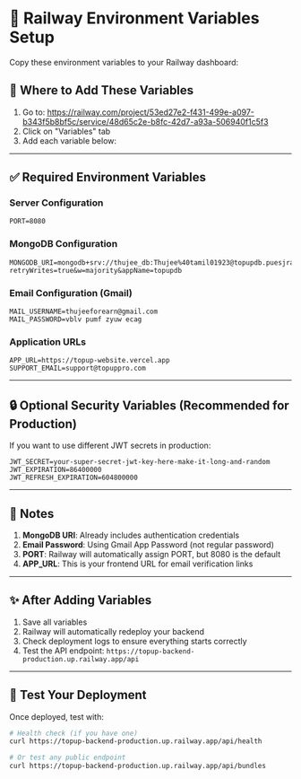 # 🚂 Railway Environment Variables Setup

Copy these environment variables to your Railway dashboard:

## 📍 Where to Add These Variables
1. Go to: https://railway.com/project/53ed27e2-f431-499e-a097-b343f5b8bf5c/service/48d65c2e-b8fc-42d7-a93a-506940f1c5f3
2. Click on "Variables" tab
3. Add each variable below:

---

## ✅ Required Environment Variables

### Server Configuration
```
PORT=8080
```

### MongoDB Configuration
```
MONGODB_URI=mongodb+srv://thujee_db:Thujee%40tamil01923@topupdb.puesjra.mongodb.net/topup_db?retryWrites=true&w=majority&appName=topupdb
```

### Email Configuration (Gmail)
```
MAIL_USERNAME=thujeeforearn@gmail.com
MAIL_PASSWORD=vblv pumf zyuw ecag
```

### Application URLs
```
APP_URL=https://topup-website.vercel.app
SUPPORT_EMAIL=support@topuppro.com
```

---

## 🔒 Optional Security Variables (Recommended for Production)

If you want to use different JWT secrets in production:

```
JWT_SECRET=your-super-secret-jwt-key-here-make-it-long-and-random
JWT_EXPIRATION=86400000
JWT_REFRESH_EXPIRATION=604800000
```

---

## 📝 Notes

1. **MongoDB URI**: Already includes authentication credentials
2. **Email Password**: Using Gmail App Password (not regular password)
3. **PORT**: Railway will automatically assign PORT, but 8080 is the default
4. **APP_URL**: This is your frontend URL for email verification links

---

## ✨ After Adding Variables

1. Save all variables
2. Railway will automatically redeploy your backend
3. Check deployment logs to ensure everything starts correctly
4. Test the API endpoint: `https://topup-backend-production.up.railway.app/api`

---

## 🧪 Test Your Deployment

Once deployed, test with:

```bash
# Health check (if you have one)
curl https://topup-backend-production.up.railway.app/api/health

# Or test any public endpoint
curl https://topup-backend-production.up.railway.app/api/bundles
```
